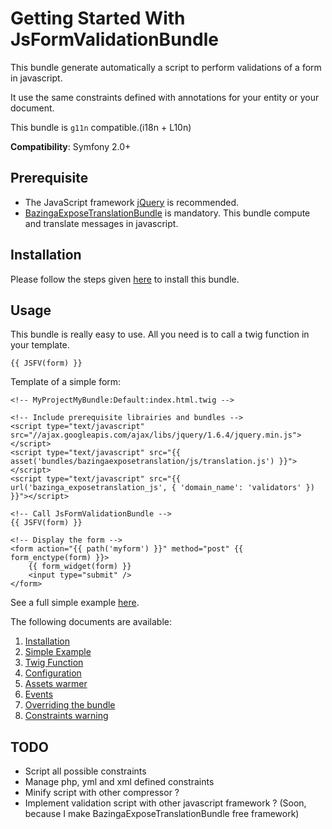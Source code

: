 Getting Started With JsFormValidationBundle
===========================================

This bundle generate automatically a script to perform validations of a form in javascript.

It use the same constraints defined with annotations for your entity or your document.

This bundle is `g11n` compatible.(i18n + L10n) 

**Compatibility**: Symfony 2.0+

## Prerequisite

* The JavaScript framework [jQuery](http://jquery.com/) is recommended.
* [BazingaExposeTranslationBundle](https://github.com/willdurand/BazingaExposeTranslationBundle) is mandatory. This bundle compute and translate messages in javascript.

## Installation

Please follow the steps given [here](https://github.com/Abhoryo/APYJsFormValidationBundle/blob/master/Resources/doc/installation.md) to install this bundle.

## Usage

This bundle is really easy to use. All you need is to call a twig function in your template.

`{{ JSFV(form) }}`

Template of a simple form:


    <!-- MyProjectMyBundle:Default:index.html.twig -->

	<!-- Include prerequisite librairies and bundles -->
	<script type="text/javascript" src="//ajax.googleapis.com/ajax/libs/jquery/1.6.4/jquery.min.js"></script>
	<script type="text/javascript" src="{{ asset('bundles/bazingaexposetranslation/js/translation.js') }}"></script>
	<script type="text/javascript" src="{{ url('bazinga_exposetranslation_js', { 'domain_name': 'validators' }) }}"></script>

	<!-- Call JsFormValidationBundle -->
	{{ JSFV(form) }}

	<!-- Display the form -->
	<form action="{{ path('myform') }}" method="post" {{ form_enctype(form) }}>
		{{ form_widget(form) }}
		<input type="submit" />
	</form>


See a full simple example [here](https://github.com/Abhoryo/APYJsFormValidationBundle/blob/master/Resources/doc/simple_example.md).

The following documents are available:

1. [Installation](https://github.com/Abhoryo/APYJsFormValidationBundle/blob/master/Resources/doc/installation.md)
2. [Simple Example](https://github.com/Abhoryo/APYJsFormValidationBundle/blob/master/Resources/doc/simple_example.md)
3. [Twig Function](https://github.com/Abhoryo/APYJsFormValidationBundle/blob/master/Resources/doc/twig_function.md)
4. [Configuration](https://github.com/Abhoryo/APYJsFormValidationBundle/blob/master/Resources/doc/configuration.md)
5. [Assets warmer](https://github.com/Abhoryo/APYJsFormValidationBundle/blob/master/Resources/doc/assets_warmer.md)
6. [Events](https://github.com/Abhoryo/APYJsFormValidationBundle/blob/master/Resources/doc/events.md)
7. [Overriding the bundle](https://github.com/Abhoryo/APYJsFormValidationBundle/blob/master/Resources/doc/overriding_the_bundle.md)
8. [Constraints warning](https://github.com/Abhoryo/APYJsFormValidationBundle/blob/master/Resources/doc/constraints_warning.md)

## TODO

* Script all possible constraints
* Manage php, yml and xml defined constraints
* Minify script with other compressor ?
* Implement validation script with other javascript framework ? (Soon, because I make BazingaExposeTranslationBundle free framework)
